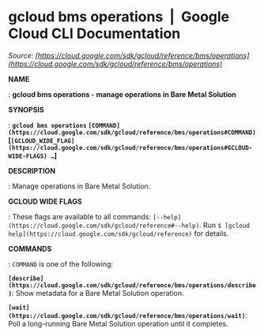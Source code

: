 # gcloud bms operations  |  Google Cloud CLI Documentation

*Source: [https://cloud.google.com/sdk/gcloud/reference/bms/operations](https://cloud.google.com/sdk/gcloud/reference/bms/operations)*

**NAME**

: **gcloud bms operations - manage operations in Bare Metal Solution**

**SYNOPSIS**

: **`gcloud bms operations` `[COMMAND](https://cloud.google.com/sdk/gcloud/reference/bms/operations#COMMAND)` [`[GCLOUD_WIDE_FLAG](https://cloud.google.com/sdk/gcloud/reference/bms/operations#GCLOUD-WIDE-FLAGS) …`]**

**DESCRIPTION**

: Manage operations in Bare Metal Solution.

**GCLOUD WIDE FLAGS**

: These flags are available to all commands: `[--help](https://cloud.google.com/sdk/gcloud/reference#--help)`.
Run `$ [gcloud help](https://cloud.google.com/sdk/gcloud/reference)` for details.

**COMMANDS**

: ``COMMAND`` is one of the following:

**`[describe](https://cloud.google.com/sdk/gcloud/reference/bms/operations/describe)`**:
Show metadata for a Bare Metal Solution operation.

**`[wait](https://cloud.google.com/sdk/gcloud/reference/bms/operations/wait)`**:
Poll a long-running Bare Metal Solution operation until it completes.